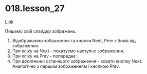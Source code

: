 # 018.lesson_27

[Link](https://witnesstime.github.io/FrontEndPro_Kolesnikov_HWs/018.lesson_27/index.html)

Пишемо свій слайдер зображень.

1. Відображаємо зображення та кнопки Next, Prev з боків від зображення.
2. При кліку на Next - показуємо наступне зображення.
3. При кліку на Prev - попереднє .
4. При досягненні останнього зображення - ховати кнопку Next. Аналогічно з першим зображенням і кнопкою Prev.